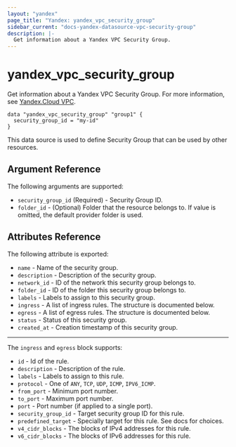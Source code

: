 ```yaml
---
layout: "yandex"
page_title: "Yandex: yandex_vpc_security_group"
sidebar_current: "docs-yandex-datasource-vpc-security-group"
description: |-
  Get information about a Yandex VPC Security Group.
---
```


# yandex\_vpc\_security\_group

Get information about a Yandex VPC Security Group. For more information, see
[Yandex.Cloud VPC](https://cloud.yandex.com/docs/vpc/concepts/index).

```hcl
data "yandex_vpc_security_group" "group1" {
  security_group_id = "my-id"
}
```

This data source is used to define Security Group that can be used by other resources.

## Argument Reference

The following arguments are supported:

* `security_group_id` (Required) - Security Group ID.
* `folder_id` - (Optional) Folder that the resource belongs to. If value is omitted, the default provider folder is used.

## Attributes Reference

The following attribute is exported:

* `name` - Name of the security group.
* `description` - Description of the security group.
* `network_id` - ID of the network this security group belongs to.
* `folder_id` - ID of the folder this security group belongs to.
* `labels` - Labels to assign to this security group.
* `ingress` - A list of ingress rules. The structure is documented below.
* `egress` - A list of egress rules. The structure is documented below.
* `status` - Status of this security group.
* `created_at` - Creation timestamp of this security group.

---

The `ingress` and `egress` block supports:
* `id` - Id of the rule.
* `description` - Description of the rule.
* `labels` - Labels to assign to this rule.
* `protocol` - One of `ANY`, `TCP`, `UDP`, `ICMP`, `IPV6_ICMP`.
* `from_port` - Minimum port number.
* `to_port` - Maximum port number.
* `port` - Port number (if applied to a single port).
* `security_group_id` - Target security group ID for this rule.
* `predefined_target` - Specially target for this rule. See docs for choices.
* `v4_cidr_blocks` - The blocks of  IPv4 addresses for this rule.
* `v6_cidr_blocks` - The blocks of  IPv6 addresses for this rule.
